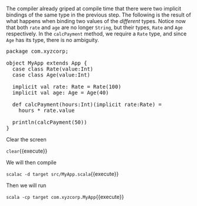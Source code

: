 The compiler already griped at compile time that there were two implicit bindings of the same type in the previous step. The following is the result of what happens when binding two values of the _different_ types. Notice now that both `rate` and `age` are no longer `String`, but their types, `Rate` and `Age` respectively. In the `calcPayment` method, we require a `Rate` type, and since `Age` has its type, there is no ambiguity.

<pre class="file" data-filename="src/MyApp.scala" data-target="replace">
package com.xyzcorp;

object MyApp extends App {
  case class Rate(value:Int)
  case class Age(value:Int)

  implicit val rate: Rate = Rate(100)
  implicit val age: Age = Age(40)

  def calcPayment(hours:Int)(implicit rate:Rate) =
    hours * rate.value

  println(calcPayment(50))
}
</pre>

Clear the screen

`clear`{{execute}}

We will then compile

`scalac -d target src/MyApp.scala`{{execute}}

Then we will run

`scala -cp target com.xyzcorp.MyApp`{{execute}}
